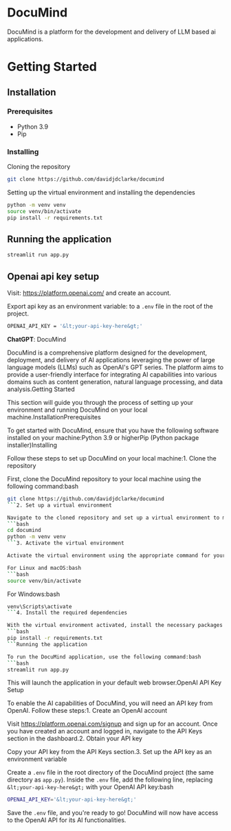 # DocuMind
DocuMind is a platform for the development and delivery of LLM based ai applications. 

# Getting Started
## Installation
### Prerequisites
- Python 3.9
- Pip

### Installing
Cloning the repository
```bash
git clone https://github.com/davidjdclarke/documind
```

Setting up the virtual environment and installing the dependencies
```bash
python -m venv venv
source venv/bin/activate
pip install -r requirements.txt
```

## Running the application
```bash
streamlit run app.py
```

## Openai api key setup
Visit: https://platform.openai.com/ and create an account.

Export api key as an environment variable: to a `.env` file in the root of the project.
```bash .env
OPENAI_API_KEY = '&lt;your-api-key-here&gt;'
```

**ChatGPT**: DocuMind

DocuMind is a comprehensive platform designed for the development, deployment, and delivery of AI applications leveraging the power of large language models (LLMs) such as OpenAI's GPT series. The platform aims to provide a user-friendly interface for integrating AI capabilities into various domains such as content generation, natural language processing, and data analysis.Getting Started

This section will guide you through the process of setting up your environment and running DocuMind on your local machine.InstallationPrerequisites

To get started with DocuMind, ensure that you have the following software installed on your machine:Python 3.9 or higherPip (Python package installer)Installing

Follow these steps to set up DocuMind on your local machine:1. Clone the repository

First, clone the DocuMind repository to your local machine using the following command:bash
```bash
git clone https://github.com/davidjdclarke/documind
```2. Set up a virtual environment

Navigate to the cloned repository and set up a virtual environment to manage dependencies. This ensures that the required packages don't interfere with your system's global Python installation. Use the following commands:bash
```bash
cd documind
python -m venv venv
```3. Activate the virtual environment

Activate the virtual environment using the appropriate command for your operating system:

For Linux and macOS:bash
```bash
source venv/bin/activate
```

For Windows:bash
```bash
venv\Scripts\activate
```4. Install the required dependencies

With the virtual environment activated, install the necessary packages by running:bash
```bash
pip install -r requirements.txt
```Running the application

To run the DocuMind application, use the following command:bash
```bash
streamlit run app.py
```

This will launch the application in your default web browser.OpenAI API Key Setup

To enable the AI capabilities of DocuMind, you will need an API key from OpenAI. Follow these steps:1. Create an OpenAI account

Visit https://platform.openai.com/signup and sign up for an account. Once you have created an account and logged in, navigate to the API Keys section in the dashboard.2. Obtain your API key

Copy your API key from the API Keys section.3. Set up the API key as an environment variable

Create a ```.env``` file in the root directory of the DocuMind project (the same directory as ```app.py```). Inside the ```.env``` file, add the following line, replacing ```&lt;your-api-key-here&gt;``` with your OpenAI API key:bash
```bash
OPENAI_API_KEY='&lt;your-api-key-here&gt;'
```

Save the ```.env``` file, and you're ready to go! DocuMind will now have access to the OpenAI API for its AI functionalities.
